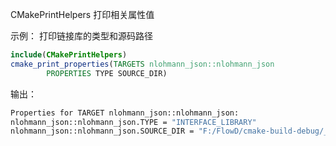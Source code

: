 CMakePrintHelpers 打印相关属性值


示例：
打印链接库的类型和源码路径
```cmake
include(CMakePrintHelpers)  
cmake_print_properties(TARGETS nlohmann_json::nlohmann_json  
        PROPERTIES TYPE SOURCE_DIR)
```
输出：
```bash
Properties for TARGET nlohmann_json::nlohmann_json:
nlohmann_json::nlohmann_json.TYPE = "INTERFACE_LIBRARY"
nlohmann_json::nlohmann_json.SOURCE_DIR = "F:/FlowD/cmake-build-debug/_deps/json-src"
```